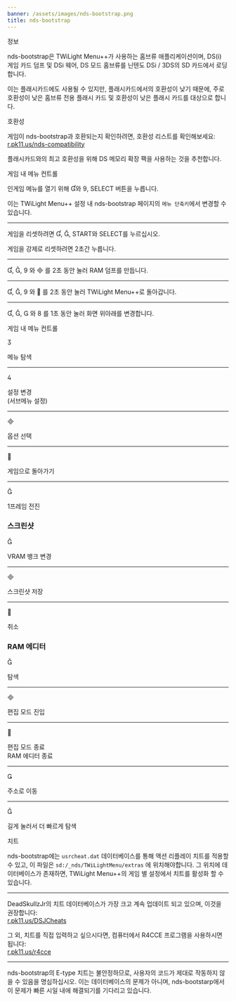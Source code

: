 ```yaml
---
banner: /assets/images/nds-bootstrap.png
title: nds-bootstrap
---
```


<div id="about" class="section-title">정보</div>
<div class="section-body">
    <p>
        nds-bootstrap은 TWiLight Menu++가 사용하는 홈브류 애플리케이션이며, DS(i) 게임 카드 덤프 및 DSi 웨어, DS 모드 홈브류를 닌텐도 DSi / 3DS의 SD 카드에서 로딩 합니다.
    </p>
    <p>
        이는 플래시카드에도 사용될 수 있지만, 플래시카드에서의 호환성이 낮기 때문에, 주로 호환성이 낮은 홈브류 전용 플래시 카드 및 호환성이 낮은 플래시 카드를 대상으로 합니다.
    </p>
</div>

<div id="compatibility" class="section-title">호환성</div>
<div class="section-body">
    <p>
        게임이 nds-bootstrap과 호환되는지 확인하려면, 호환성 리스트를 확인해보세요: <br><a href="https://r.pk11.us/nds-compatibility">r.pk11.us/nds-compatibility</a>
    </p>
    <p>
        플래시카드와의 최고 호환성을 위해 DS 메모리 확장 팩을 사용하는 것을 추천합니다.
    </p>
</div>

<div id="controls" class="section-title">게임 내 메뉴 컨트롤</div>
<div class="section-body">
    <p>
        인게임 메뉴를 열기 위해 &#xE004;와 &#xE07A;, SELECT 버튼을 누릅니다.
    </p>
    <p>
        이는 TWiLight Menu++ 설정 내 nds-bootstrap 페이지의 <code>메뉴 단축키</code>에서 변경할 수 있습니다.
    </p>
    <hr>
    <p>
        게임을 리셋하려면 &#xE004;, &#xE005;, START와 SELECT를 누르십시오.
    </p>
    <p>
        게임을 강제로 리셋하려면 2초간 누릅니다.
    </p>
    <hr>
    <p>
        &#xE004;, &#xE005;, &#xE07A; 와 &#xE000; 를 2초 동안 눌러 RAM 덤프를 만듭니다.
    </p>
    <hr>
    <p>
        &#xE004;, &#xE005;, &#xE07A; 와 &#xE001; 를 2초 동안 눌러 TWiLight Menu++로 돌아갑니다.
    </p>
    <hr>
    <p>
        &#xE004;, &#xE005;, &#xE002; 와 &#xE079; 를 1초 동안 눌러 화면 위아래를 변경합니다.
    </p>
</div>

<div id="menu-controls" class="section-title">게임 내 메뉴 컨트롤</div>
<div class="section-body">
    <div class="button-action-group">
        <p class="button-action button">&#xE07D;</p>
        <p class="button-action-text">메뉴 탐색</p>
    </div>
    <hr>
    <div class="button-action-group">
        <p class="button-action button">&#xE07E;</p>
        <p class="button-action-text">설정 변경<br>(서브메뉴 설정)</p>
    </div>
    <hr>
    <div class="button-action-group">
        <p class="button-action button">&#xE000;</p>
        <p class="button-action-text">옵션 선택</p>
    </div>
    <hr>
    <div class="button-action-group">
        <p class="button-action button">&#xE001;</p>
        <p class="button-action-text">게임으로 돌아가기</p>
    </div>
    <hr>
    <div class="button-action-group">
        <p class="button-action button">&#xE005;</p>
        <p class="button-action-text">1프레임 전진</p>
    </div>
    <h3>스크린샷</h3>
    <div class="button-action-group">
        <p class="button-action button">&#xE006;</p>
        <p class="button-action-text">VRAM 뱅크 변경</p>
    </div>
    <hr>
    <div class="button-action-group">
        <p class="button-action button">&#xE000;</p>
        <p class="button-action-text">스크린샷 저장</p>
    </div>
    <hr>
    <div class="button-action-group">
        <p class="button-action button">&#xE001;</p>
        <p class="button-action-text">취소</p>
    </div>
    <h3>RAM 에디터</h3>
    <div class="button-action-group">
        <p class="button-action button">&#xE006;</p>
        <p class="button-action-text">탐색</p>
    </div>
    <hr>
    <div class="button-action-group">
        <p class="button-action button">&#xE000;</p>
        <p class="button-action-text">편집 모드 진입</p>
    </div>
    <hr>
    <div class="button-action-group">
        <p class="button-action button">&#xE001;</p>
        <p class="button-action-text">편집 모드 종료<br>RAM 에디터 종료</p>
    </div>
    <hr>
    <div class="button-action-group">
        <p class="button-action button">&#xE003;</p>
        <p class="button-action-text">주소로 이동</p>
    </div>
    <hr>
    <div class="button-action-group">
        <p class="button-action button">&#xE005;</p>
        <p class="button-action-text">길게 눌러서 더 빠르게 탐색</p>
    </div>
</div>

<div id="cheats" class="section-title">치트</div>
<div class="section-body">
    <p>
        nds-bootstrap에는 <code>usrcheat.dat</code> 데이터베이스를 통해 액션 리플레이 치트를 적용할 수 있고, 이 파일은 <code>sd:/_nds/TWiLightMenu/extras</code> 에 위치해야합니다. 그 위치에 데이터베이스가 존재하면, TWiLight Menu++의 게임 별 설정에서 치트를 활성화 할 수 있습니다.
    </p>
    <hr>
    <p>
        DeadSkullzJr의 치트 데이터베이스가 가장 크고 계속 업데이트 되고 있으며, 이것을 권장합니다:<br><a href="https://r.pk11.us/DSJCheats">r.pk11.us/DSJCheats</a>
    </p>
    <p>
        그 외, 치트를 직접 입력하고 싶으시다면, 컴퓨터에서 R4CCE 프로그램을 사용하시면 됩니다:<br><a href="https://r.pk11.us/r4cce">r.pk11.us/r4cce</a>
    </p>
    <hr>
    <p>
        nds-bootstrap의 E-type 치트는 불안정하므로, 사용자의 코드가 제대로 작동하지 않을 수 있음을 명심하십시오. 이는 데이터베이스의 문제가 아니며, nds-bootstarp에서 이 문제가 빠른 시일 내에 해결되기를 기다리고 있습니다.
    </p>
</div>

